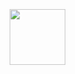 <div id="header" align="center">
  <img src="https://giphy.com/gifs/technology-earth-communications-U4FkC2VqpeNRHjTDQ5" width="100"/>
</div>

<!---
Dkghuser/Dkghuser is a ✨ special ✨ repository because its `README.md` (this file) appears on your GitHub profile.
You can click the Preview link to take a look at your changes.
--->
